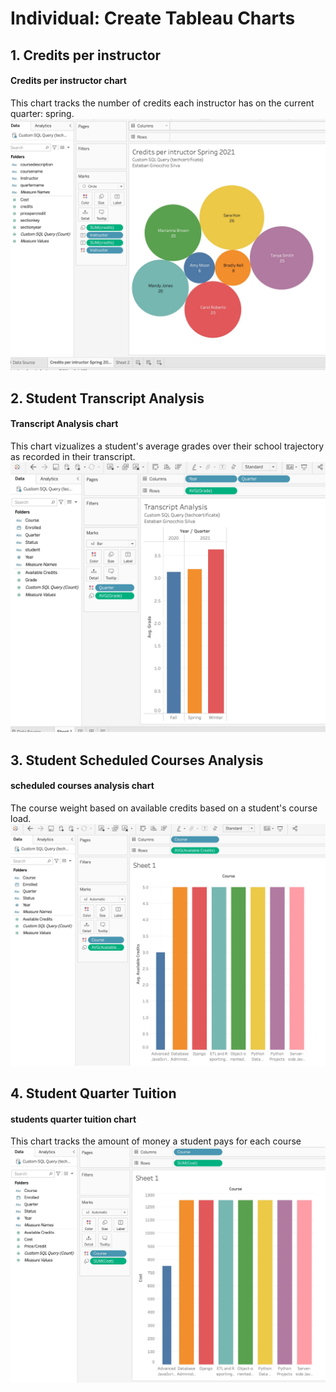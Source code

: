 
# Individual: Create Tableau Charts

## 1. Credits per instructor
#### Credits per instructor chart
This chart tracks the number of credits each instructor has on the current quarter: spring.
![](https://github.com/esteban-gs/IT222-Designing-Database-Solutions/blob/main/Individual_Create_Tableau_Charts/Credits_per_instructor.jpg)    

## 2. Student Transcript Analysis
#### Transcript Analysis chart
This chart vizualizes a student's average grades over their school trajectory as recorded in their transcript.
![](https://github.com/esteban-gs/IT222-Designing-Database-Solutions/blob/main/Individual_Create_Tableau_Charts/Transcrip_Analysis.jpg)

## 3. Student Scheduled Courses Analysis
#### scheduled courses analysis chart
The course weight based on available credits based on a student's course load.
![](https://github.com/esteban-gs/IT222-Designing-Database-Solutions/blob/main/Individual_Create_Tableau_Charts/scheduled_courses_analysis.jpg)

## 4. Student Quarter Tuition
#### students quarter tuition chart
This chart tracks the amount of money a student pays for each course
![](https://github.com/esteban-gs/IT222-Designing-Database-Solutions/blob/main/Individual_Create_Tableau_Charts/students_quarter_tuition_chart.jpg)
